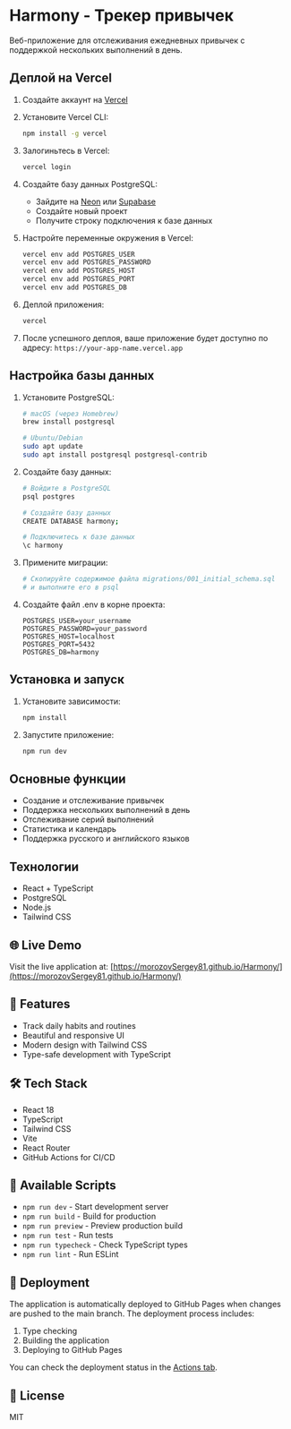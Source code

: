 # Harmony - Трекер привычек

Веб-приложение для отслеживания ежедневных привычек с поддержкой нескольких выполнений в день.

## Деплой на Vercel

1. Создайте аккаунт на [Vercel](https://vercel.com)

2. Установите Vercel CLI:
   ```bash
   npm install -g vercel
   ```

3. Залогиньтесь в Vercel:
   ```bash
   vercel login
   ```

4. Создайте базу данных PostgreSQL:
   - Зайдите на [Neon](https://neon.tech) или [Supabase](https://supabase.com)
   - Создайте новый проект
   - Получите строку подключения к базе данных

5. Настройте переменные окружения в Vercel:
   ```bash
   vercel env add POSTGRES_USER
   vercel env add POSTGRES_PASSWORD
   vercel env add POSTGRES_HOST
   vercel env add POSTGRES_PORT
   vercel env add POSTGRES_DB
   ```

6. Деплой приложения:
   ```bash
   vercel
   ```

7. После успешного деплоя, ваше приложение будет доступно по адресу:
   `https://your-app-name.vercel.app`

## Настройка базы данных

1. Установите PostgreSQL:
   ```bash
   # macOS (через Homebrew)
   brew install postgresql

   # Ubuntu/Debian
   sudo apt update
   sudo apt install postgresql postgresql-contrib
   ```

2. Создайте базу данных:
   ```bash
   # Войдите в PostgreSQL
   psql postgres

   # Создайте базу данных
   CREATE DATABASE harmony;

   # Подключитесь к базе данных
   \c harmony
   ```

3. Примените миграции:
   ```bash
   # Скопируйте содержимое файла migrations/001_initial_schema.sql
   # и выполните его в psql
   ```

4. Создайте файл .env в корне проекта:
   ```
   POSTGRES_USER=your_username
   POSTGRES_PASSWORD=your_password
   POSTGRES_HOST=localhost
   POSTGRES_PORT=5432
   POSTGRES_DB=harmony
   ```

## Установка и запуск

1. Установите зависимости:
   ```bash
   npm install
   ```

2. Запустите приложение:
   ```bash
   npm run dev
   ```

## Основные функции

- Создание и отслеживание привычек
- Поддержка нескольких выполнений в день
- Отслеживание серий выполнений
- Статистика и календарь
- Поддержка русского и английского языков

## Технологии

- React + TypeScript
- PostgreSQL
- Node.js
- Tailwind CSS

## 🌐 Live Demo

Visit the live application at: [https://morozovSergey81.github.io/Harmony/](https://morozovSergey81.github.io/Harmony/)

## 🚀 Features

- Track daily habits and routines
- Beautiful and responsive UI
- Modern design with Tailwind CSS
- Type-safe development with TypeScript

## 🛠️ Tech Stack

- React 18
- TypeScript
- Tailwind CSS
- Vite
- React Router
- GitHub Actions for CI/CD

## 🔨 Available Scripts

- `npm run dev` - Start development server
- `npm run build` - Build for production
- `npm run preview` - Preview production build
- `npm run test` - Run tests
- `npm run typecheck` - Check TypeScript types
- `npm run lint` - Run ESLint

## 🚀 Deployment

The application is automatically deployed to GitHub Pages when changes are pushed to the main branch. The deployment process includes:

1. Type checking
2. Building the application
3. Deploying to GitHub Pages

You can check the deployment status in the [Actions tab](https://github.com/MorozovSergey81/Harmony/actions).

## 📝 License

MIT
